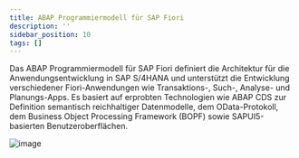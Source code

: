 ```yaml
---
title: ABAP Programmiermodell für SAP Fiori
description: ''
sidebar_position: 10
tags: []
---
```


Das ABAP Programmiermodell für SAP Fiori definiert die Architektur für die Anwendungsentwicklung in SAP S/4HANA und unterstützt die Entwicklung verschiedener Fiori-Anwendungen wie Transaktions-, Such-, Analyse- und Planungs-Apps. Es basiert auf erprobten Technologien wie ABAP CDS zur Definition semantisch reichhaltiger Datenmodelle, dem OData-Protokoll, dem Business Object Processing Framework (BOPF) sowie SAPUI5-basierten Benutzeroberflächen.

![image](https://user-images.githubusercontent.com/47243617/210175470-3de9567e-12fa-4d93-8952-fb68b50e6ad1.png)

